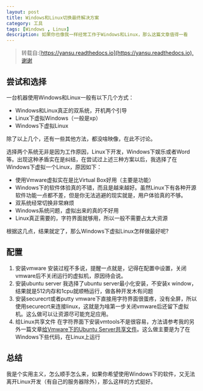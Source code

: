 ```yaml
---
layout: post
title: Windows和Linux切换最终解决方案
category: 工具
tags: [Windows , Linux]
description: 如果你也像我一样经常工作于Windows和Linux，那么这篇文章值得一看
---
```

> 转载自:[https://yansu.readthedocs.io](https://yansu.readthedocs.io),谢谢

## 尝试和选择

一台机器使用Windows和Linux一般有以下几个方式：

- Windows和Linux真正的双系统，开机两个引导
- Linux下虚拟Windows（一般是xp）
- Windows下虚拟Linux

除了以上几个，还有一些其他方法，都没啥映像，在此不讨论。

选择两个系统无非是因为工作原因，Linux下开发，Windows下娱乐或者Word等。出现这种矛盾实在是纠结，在尝试过上述三种方案以后，我选择了在Windows下虚拟一个Linux，原因如下：

- 使用Vmware虚拟实在是比Virtual Box好用（主要是功能）
- Windows下的软件体验真的不错，而且是越来越好。虽然Linux下有各种开源软件功能一点都不差，但是你无法逃避的现实就是，用户体验真的不够。
- 双系统经常切换非常麻烦
- Windows系统问题，虚拟出来的真的不好用
- Linux真正需要的，字符界面就够用，所以一般不需要占太大资源

根据这几点，结果就定了，那么Windows下虚拟Linux怎样做最好呢?

## 配置

1. 安装vmware
    安装过程不多说，提醒一点就是，记得在配置中设置，关闭vmware后不关闭运行的虚拟机，原因待会说。
2. 安装ubuntu server 
    我选择了ubuntu server最小化安装，不安装x window，结果就是512内存和1cpu就顺畅运行，做各种开发木有问题
3. 安装securecrt或者putty
    vmware下直接用字符界面很蛋疼，没有全屏，所以使用securecrt来连接linux，这就是为啥第一步关闭vmware后还留下虚拟机。这么做可以让资源尽可能充足应用。
4. 给Linux共享文件
    在字符界面下安装vmtools不是很容易，方法请参考我的另外一篇文章[给Vmware下的Ubuntu Server共享文件](http://yansublog.sinaapp.com/2012/12/17/%e7%bb%99vmware%e4%b8%8b%e7%9a%84ubuntu-server%e5%85%b1%e4%ba%ab%e6%96%87%e4%bb%b6/ "给Vmware下的Ubuntu Server共享文件")。这么做主要是为了在Windows下些代码，在Linux上运行

## 总结

我是个实用主义，怎么顺手怎么来，如果你希望使用Windows下的软件，又无法离开Linux开发（有自己的服务器除外），那么这样的方式挺好。